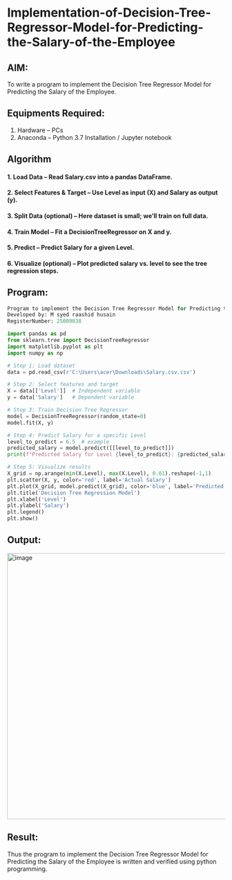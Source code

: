 # Implementation-of-Decision-Tree-Regressor-Model-for-Predicting-the-Salary-of-the-Employee

## AIM:
To write a program to implement the Decision Tree Regressor Model for Predicting the Salary of the Employee.

## Equipments Required:
1. Hardware – PCs
2. Anaconda – Python 3.7 Installation / Jupyter notebook

## Algorithm
#### 1. Load Data – Read Salary.csv into a pandas DataFrame.

#### 2. Select Features & Target – Use Level as input (X) and Salary as output (y).

#### 3. Split Data (optional) – Here dataset is small; we’ll train on full data.

#### 4. Train Model – Fit a DecisionTreeRegressor on X and y.

#### 5. Predict – Predict Salary for a given Level.

#### 6. Visualize (optional) – Plot predicted salary vs. level to see the tree regression steps.
## Program:
```python
Program to implement the Decision Tree Regressor Model for Predicting the Salary of the Employee.
Developed by: M syed raashid husain
RegisterNumber: 25009038

import pandas as pd
from sklearn.tree import DecisionTreeRegressor
import matplotlib.pyplot as plt
import numpy as np

# Step 1: Load dataset
data = pd.read_csv(r'C:\Users\acer\Downloads\Salary.csv.csv')

# Step 2: Select features and target
X = data[['Level']]  # Independent variable
y = data['Salary']   # Dependent variable

# Step 3: Train Decision Tree Regressor
model = DecisionTreeRegressor(random_state=0)
model.fit(X, y)

# Step 4: Predict Salary for a specific Level
level_to_predict = 6.5  # example
predicted_salary = model.predict([[level_to_predict]])
print(f"Predicted Salary for Level {level_to_predict}: {predicted_salary[0]}")

# Step 5: Visualize results
X_grid = np.arange(min(X.Level), max(X.Level), 0.01).reshape(-1,1)
plt.scatter(X, y, color='red', label='Actual Salary')
plt.plot(X_grid, model.predict(X_grid), color='blue', label='Predicted Salary')
plt.title('Decision Tree Regression Model')
plt.xlabel('Level')
plt.ylabel('Salary')
plt.legend()
plt.show()

```

## Output:
<img width="791" height="615" alt="image" src="https://github.com/user-attachments/assets/0a46712d-e8b6-4588-af0b-b5c7590100c6" />


## Result:
Thus the program to implement the Decision Tree Regressor Model for Predicting the Salary of the Employee is written and verified using python programming.
